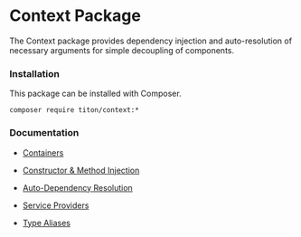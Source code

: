 # Context Package #

The Context package provides dependency injection and auto-resolution of necessary arguments for simple decoupling of components.

### Installation ###

This package can be installed with Composer.

```shell
composer require titon/context:*
```

### Documentation ###

* [Containers](container.md)
* [Constructor & Method Injection](injection.md)
* [Auto-Dependency Resolution](resolution.md)
* [Service Providers](service-providers.md)

* [Type Aliases](types.md)

